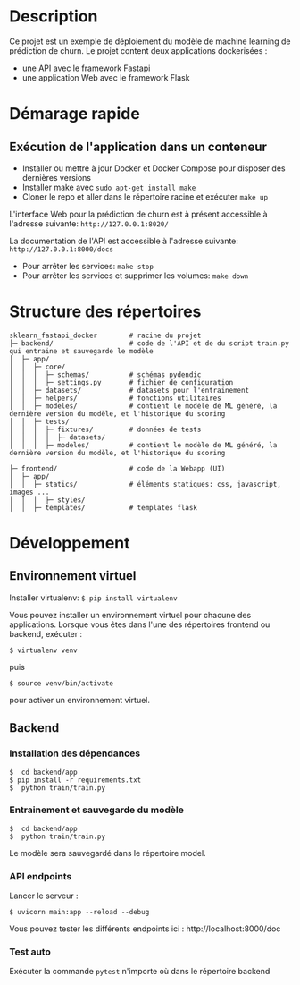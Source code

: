 # Description
Ce projet est un exemple de déploiement du modèle de machine learning de prédiction de churn.
Le projet content deux applications dockerisées : 
* une API avec le framework Fastapi
* une application Web avec le framework Flask

# Démarage rapide
## Exécution de l'application dans un conteneur 

* Installer ou mettre à jour Docker et Docker Compose pour disposer des dernières versions
* Installer make avec `sudo apt-get install make`
* Cloner le repo et aller dans le répertoire racine et exécuter `make up`

L'interface Web pour la prédiction de churn est à présent accessible à l'adresse suivante: ```http://127.0.0.1:8020/```

La documentation de l'API est accessible à l'adresse suivante: `http://127.0.0.1:8000/docs`

* Pour arrêter les services: `make stop`
* Pour arrêter les services et supprimer les volumes: `make down`

# Structure des répertoires


    sklearn_fastapi_docker        # racine du projet  
    ├─ backend/                   # code de l'API et de du script train.py qui entraine et sauvegarde le modèle  
    │  ├─ app/  
    │  │  ├─ core/  
    │  │  │  ├─ schemas/          # schémas pydendic  
    │  │  │  ├─ settings.py       # fichier de configuration  
    │  │  ├─ datasets/            # datasets pour l'entrainement  
    │  │  ├─ helpers/             # fonctions utilitaires  
    │  │  ├─ modeles/             # contient le modèle de ML généré, la dernière version du modèle, et l'historique du scoring  
    │  │  ├─ tests/  
    │  │  │  ├─ fixtures/         # données de tests  
    │  │  │  │  ├─ datasets/  
    │  │  │  ├─ modeles/          # contient le modèle de ML généré, la dernière version du modèle, et l'historique du scoring  
          
    ├─ frontend/                  # code de la Webapp (UI)  
    │  ├─ app/  
    │  │  ├─ statics/             # éléments statiques: css, javascript, images ...  
    │  │  │  ├─ styles/  
    │  │  ├─ templates/           # templates flask


# Développement

## Environnement virtuel

Installer virtualenv: `$ pip install virtualenv`

Vous pouvez installer un environnement virtuel pour chacune des applications.
Lorsque vous êtes dans l'une des répertoires frontend ou backend, exécuter :

`$ virtualenv venv`

puis

`$ source venv/bin/activate`

pour activer un environnement virtuel.


## Backend

### Installation des dépendances

```
$  cd backend/app
$ pip install -r requirements.txt
$  python train/train.py
```

### Entrainement et sauvegarde du modèle

```
$  cd backend/app
$  python train/train.py
```

Le modèle sera sauvegardé dans le répertoire model.

### API endpoints

Lancer le serveur :

`$ uvicorn main:app --reload --debug`

Vous pouvez tester les différents endpoints ici : http://localhost:8000/doc

### Test auto

Exécuter la commande `pytest` n'importe où dans le répertoire backend